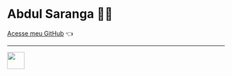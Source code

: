 # Abdul Saranga 👨‍💼
[Acesse meu GitHub](https://github.com/AbdulSarangaa/abdulsarangaa) 👈
***
<img src="https://cdn.jsdelivr.net/gh/devicons/devicon/icons/git/git-original.svg" width="40" height="40"/>
